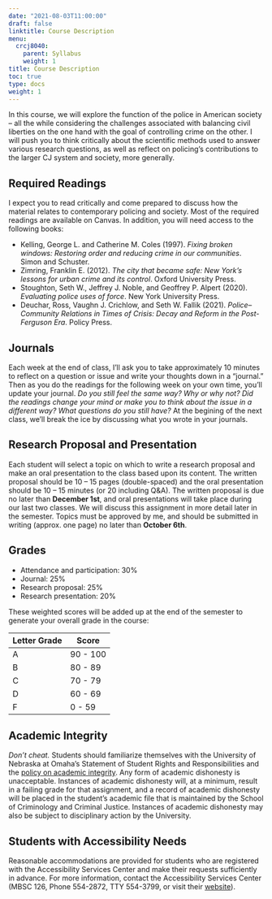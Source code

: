 ```yaml
---
date: "2021-08-03T11:00:00"
draft: false
linktitle: Course Description
menu:
  crcj8040:
    parent: Syllabus
    weight: 1
title: Course Description
toc: true
type: docs
weight: 1
---
```


In this course, we will explore the function of the police in American society – all the while considering the challenges associated with balancing civil liberties on the one hand with the goal of controlling crime on the other. I will push you to think critically about the scientific methods used to answer various research questions, as well as reflect on policing’s contributions to the larger CJ system and society, more generally.

## Required Readings

I expect you to read critically and come prepared to discuss how the material relates to contemporary policing and society. Most of the required readings are available on Canvas. In addition, you will need access to the following books:
* Kelling, George L. and Catherine M. Coles (1997). *Fixing broken windows: Restoring order and reducing crime in our communities*. Simon and Schuster.
* Zimring, Franklin E. (2012). *The city that became safe: New York’s lessons for urban crime and its control*. Oxford University Press.
* Stoughton, Seth W., Jeffrey J. Noble, and Geoffrey P. Alpert (2020). *Evaluating police uses of force*. New York University Press.
* Deuchar, Ross, Vaughn J. Crichlow, and Seth W. Fallik (2021). *Police–Community Relations in Times of Crisis: Decay and Reform in the Post-Ferguson Era*. Policy Press.

## Journals

Each week at the end of class, I’ll ask you to take approximately 10 minutes to reflect on a question or issue and write your thoughts down in a “journal.” Then as you do the readings for the following week on your own time, you’ll update your journal. *Do you still feel the same way? Why or why not? Did the readings change your mind or make you to think about the issue in a different way? What questions do you still have?* At the begining of the next class, we’ll break the ice by discussing what you wrote in your journals.

## Research Proposal and Presentation

Each student will select a topic on which to write a research proposal and make an oral presentation to the class based upon its content. The written proposal should be 10 – 15 pages (double-spaced) and the oral presentation should be 10 – 15 minutes (or 20 including Q&A). The written proposal is due no later than **December 1st**, and oral presentations will take place during our last two classes. We will discuss this assignment in more detail later in the semester. Topics must be approved by me, and should be submitted in writing (approx. one page) no later than **October 6th**.

## Grades 

* Attendance and participation: 30%
* Journal: 25%
* Research proposal: 25%
* Research presentation: 20%

These weighted scores will be added up at the end of the semester to generate your overall grade in the course:

Letter Grade  |  Score
------------- | -------
A             | 90 - 100
B             | 80 - 89
C             | 70 - 79
D             | 60 - 69
F             | 0 - 59

## Academic Integrity

*Don’t cheat.* Students should familiarize themselves with the University of Nebraska at Omaha’s Statement of Student Rights and Responsibilities and the [policy on academic integrity](https://www.unomaha.edu/student-life/student-conduct-and-community-standards/policies/academic-integrity.php). Any form of academic dishonesty is unacceptable. Instances of academic dishonesty will, at a minimum, result in a failing grade for that assignment, and a record of academic dishonesty will be placed in the student’s academic file that is maintained by the School of Criminology and Criminal Justice. Instances of academic dishonesty may also be subject to disciplinary action by the University.

## Students with Accessibility Needs

Reasonable accommodations are provided for students who are registered with the Accessibility Services Center and make their requests sufficiently in advance. For more information, contact the Accessibility Services Center (MBSC 126, Phone 554-2872, TTY 554-3799, or visit their [website](https://www.unomaha.edu/student-life/inclusion/disability-services/index.php)).